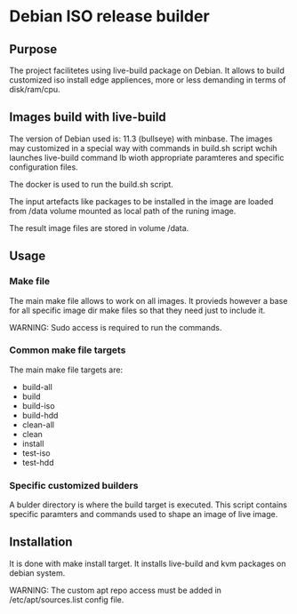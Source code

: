 # Debian ISO release builder

## Purpose

The project facilitetes using live-build package on Debian. It allows
to build customized iso install edge appliences, more or less demanding
in terms of disk/ram/cpu.

## Images build with live-build

The version of Debian used is: 11.3 (bullseye) with minbase. The images may
customized in a special way with commands in build.sh script wchih launches
live-build command lb wioth appropriate paramteres and specific configuration
files.

The docker is used to run the build.sh script.

The input artefacts like packages to be installed in the image are loaded
from /data volume mounted as local path of the runing image.

The result image files are stored in volume /data.

## Usage

### Make file

The main make file allows to work on all images. It provieds however a base
for all specific image dir make files so that they need just to include it.

WARNING: Sudo access is required to run the commands.

### Common make file targets

The main make file targets are:

- build-all
- build
- build-iso
- build-hdd
- clean-all
- clean
- install
- test-iso
- test-hdd

### Specific customized builders

A bulder directory is where the build target is executed. This script
contains specific paramters and commands used to shape an image of live
image.

## Installation

It is done with make install target. It installs live-build and kvm packages
on debian system.

WARNING: The custom apt repo access must be added in /etc/apt/sources.list config file.